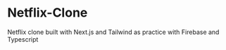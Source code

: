 # Netflix-Clone
Netflix clone built with Next.js and Tailwind as practice with Firebase and Typescript
